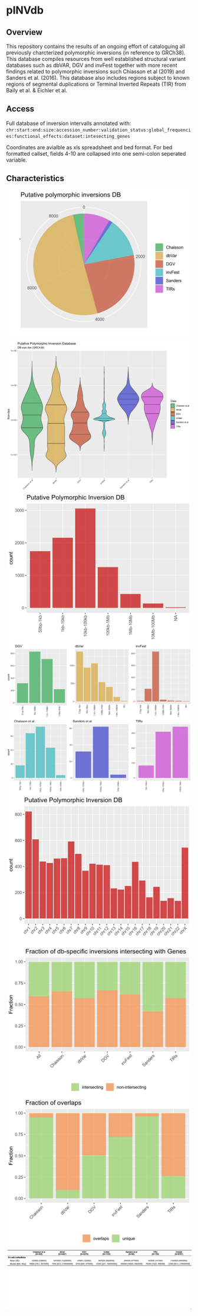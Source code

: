 # pINVdb
## Overview
This repository contains the results of an ongoing effort of cataloguing all previously charcterized polymorphic inversions (in reference to GRCh38). This database compiles resources from well established structural variant databases such as dbVAR, DGV and invFest together with more recent findings related to polymorphic inversions such Chiasson et al (2019) and Sanders et al. (2016). This database also includes regions subject to known regions of segmental duplications or Terminal Inverted Repeats (TIR) from Baily et al. & Eichler et al. 


## Access
Full database of inversion intervalls annotated with:
`chr:start:end:size:accession_number:validation_status:global_frequencies:functional_effects:dataset:intesecting_genes` 

Coordinates are avialble as xls spreadsheet and bed format. For bed formatted callset, fields 4-10 are collapsed into one semi-colon seperated variable.

## Characteristics

![pie](https://github.com/mattssca/pINVdb/blob/master/figs/ppidb.pie.png)
![violin](https://github.com/mattssca/pINVdb/blob/master/figs/db.all.violine.size.png)
![allcount](https://github.com/mattssca/pINVdb/blob/master/figs/db.all.count.png)
![allbin](https://github.com/mattssca/pINVdb/blob/master/figs/db.bin.size.png)
![chrdist](https://github.com/mattssca/pINVdb/blob/master/figs/db.chrdist.png)
![intgene](https://github.com/mattssca/pINVdb/blob/master/figs/db.int.gene.png)
![fracov](https://github.com/mattssca/pINVdb/blob/master/figs/overlaps.db.fraction.png)
![sumtab](https://github.com/mattssca/pINVdb/blob/master/figs/summary.polymorphic.inv.GRCh38.png)